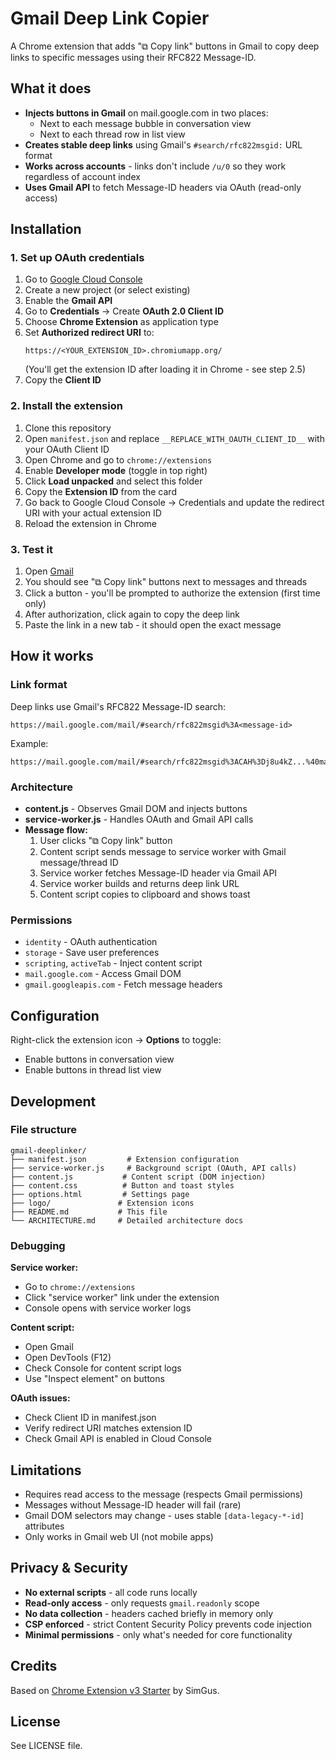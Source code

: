 # Gmail Deep Link Copier

A Chrome extension that adds "⧉ Copy link" buttons in Gmail to copy deep links to specific messages using their RFC822 Message-ID.

## What it does

- **Injects buttons in Gmail** on mail.google.com in two places:
  - Next to each message bubble in conversation view
  - Next to each thread row in list view
- **Creates stable deep links** using Gmail's `#search/rfc822msgid:` URL format
- **Works across accounts** - links don't include `/u/0` so they work regardless of account index
- **Uses Gmail API** to fetch Message-ID headers via OAuth (read-only access)

## Installation

### 1. Set up OAuth credentials

1. Go to [Google Cloud Console](https://console.cloud.google.com/)
2. Create a new project (or select existing)
3. Enable the **Gmail API**
4. Go to **Credentials** → Create **OAuth 2.0 Client ID**
5. Choose **Chrome Extension** as application type
6. Set **Authorized redirect URI** to:
   ```
   https://<YOUR_EXTENSION_ID>.chromiumapp.org/
   ```
   (You'll get the extension ID after loading it in Chrome - see step 2.5)
7. Copy the **Client ID**

### 2. Install the extension

1. Clone this repository
2. Open `manifest.json` and replace `__REPLACE_WITH_OAUTH_CLIENT_ID__` with your OAuth Client ID
3. Open Chrome and go to `chrome://extensions`
4. Enable **Developer mode** (toggle in top right)
5. Click **Load unpacked** and select this folder
6. Copy the **Extension ID** from the card
7. Go back to Google Cloud Console → Credentials and update the redirect URI with your actual extension ID
8. Reload the extension in Chrome

### 3. Test it

1. Open [Gmail](https://mail.google.com)
2. You should see "⧉ Copy link" buttons next to messages and threads
3. Click a button - you'll be prompted to authorize the extension (first time only)
4. After authorization, click again to copy the deep link
5. Paste the link in a new tab - it should open the exact message

## How it works

### Link format

Deep links use Gmail's RFC822 Message-ID search:
```
https://mail.google.com/mail/#search/rfc822msgid%3A<message-id>
```

Example:
```
https://mail.google.com/mail/#search/rfc822msgid%3ACAH%3Dj8u4kZ...%40mail.gmail.com
```

### Architecture

- **content.js** - Observes Gmail DOM and injects buttons
- **service-worker.js** - Handles OAuth and Gmail API calls
- **Message flow:**
  1. User clicks "⧉ Copy link" button
  2. Content script sends message to service worker with Gmail message/thread ID
  3. Service worker fetches Message-ID header via Gmail API
  4. Service worker builds and returns deep link URL
  5. Content script copies to clipboard and shows toast

### Permissions

- `identity` - OAuth authentication
- `storage` - Save user preferences
- `scripting`, `activeTab` - Inject content script
- `mail.google.com` - Access Gmail DOM
- `gmail.googleapis.com` - Fetch message headers

## Configuration

Right-click the extension icon → **Options** to toggle:
- Enable buttons in conversation view
- Enable buttons in thread list view

## Development

### File structure

```
gmail-deeplinker/
├── manifest.json         # Extension configuration
├── service-worker.js     # Background script (OAuth, API calls)
├── content.js           # Content script (DOM injection)
├── content.css          # Button and toast styles
├── options.html         # Settings page
├── logo/               # Extension icons
├── README.md           # This file
└── ARCHITECTURE.md     # Detailed architecture docs
```

### Debugging

**Service worker:**
- Go to `chrome://extensions`
- Click "service worker" link under the extension
- Console opens with service worker logs

**Content script:**
- Open Gmail
- Open DevTools (F12)
- Check Console for content script logs
- Use "Inspect element" on buttons

**OAuth issues:**
- Check Client ID in manifest.json
- Verify redirect URI matches extension ID
- Check Gmail API is enabled in Cloud Console

## Limitations

- Requires read access to the message (respects Gmail permissions)
- Messages without Message-ID header will fail (rare)
- Gmail DOM selectors may change - uses stable `[data-legacy-*-id]` attributes
- Only works in Gmail web UI (not mobile apps)

## Privacy & Security

- **No external scripts** - all code runs locally
- **Read-only access** - only requests `gmail.readonly` scope
- **No data collection** - headers cached briefly in memory only
- **CSP enforced** - strict Content Security Policy prevents code injection
- **Minimal permissions** - only what's needed for core functionality

## Credits

Based on [Chrome Extension v3 Starter](https://github.com/SimGus/chrome-extension-v3-starter) by SimGus.

## License

See LICENSE file.
